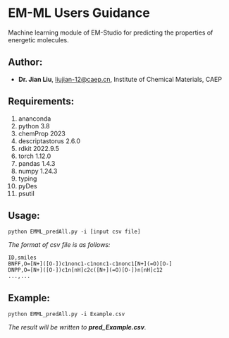 # **EM-ML Users Guidance** #
Machine learning module of EM-Studio for predicting the properties of energetic molecules. 

## Author: ##
- **Dr. Jian Liu**, liujian-12@caep.cn, Institute of Chemical Materials, CAEP
## Requirements:  ##
1. ananconda
2. python 3.8
2. chemProp 2023
3. descriptastorus 2.6.0
4. rdkit 2022.9.5
5. torch 1.12.0
6. pandas 1.4.3
7. numpy 1.24.3
8. typing
9. pyDes
10. psutil
## Usage: ##
    python EMML_predAll.py -i [input csv file]
*The format of csv file is as follows:*

    ID,smiles
    BNFF,O=[N+]([O-])c1nonc1-c1nonc1-c1nonc1[N+](=O)[O-]
    DNPP,O=[N+]([O-])c1n[nH]c2c([N+](=O)[O-])n[nH]c12
    ...,...
## Example: ##
    python EMML_predAll.py -i Example.csv

*The result will be written to **pred_Example.csv**.*